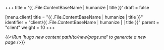 +++
title = '{{ .File.ContentBaseName | humanize | title }}'
draft = false

[menu.client]
title = "{{ .File.ContentBaseName | humanize | title }}"
identifier = "client/{{ .File.ContentBaseName | humanize | | title }}"
parent = "client"
weight = 10
+++

{{</*Run 'hugo new content path/to/new/page.md' to generate a new page.*/>}}

